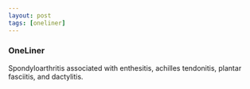 ```yaml
---
layout: post
tags: [oneliner]
---
```



### OneLiner

Spondyloarthritis associated with enthesitis, achilles tendonitis, plantar fasciitis, and dactylitis.
